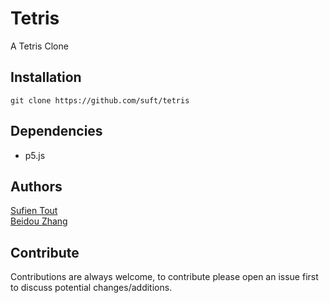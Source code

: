 # Tetris
A Tetris Clone

## Installation
    git clone https://github.com/suft/tetris
## Dependencies
* p5.js

## Authors
[Sufien Tout](https://github.com/suft "GitHub")  
[Beidou Zhang](https://github.com/beidouz "GitHub")

## Contribute
Contributions are always welcome, to contribute please open an issue first to discuss potential changes/additions.
